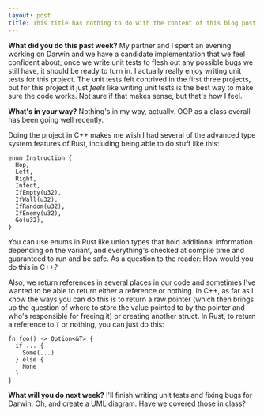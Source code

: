 ```yaml
---
layout: post
title: This title has nothing to do with the content of this blog post
---
```


**What did you do this past week?** My partner and I spent an evening working on Darwin and we have a candidate implementation that we feel confident about; once we write unit tests to flesh out any possible bugs we still have, it should be ready to turn in. I actually really enjoy writing unit tests for this project. The unit tests felt contrived in the first three projects, but for this project it just *feels* like writing unit tests is the best way to make sure the code works. Not sure if that makes sense, but that's how I feel.

**What's in your way?** Nothing's in my way, actually. OOP as a class overall has been going well recently.

Doing the project in C++ makes me wish I had several of the advanced type system features of Rust, including being able to do stuff like this:

```
enum Instruction {
  Hop,
  Left,
  Right,
  Infect,
  IfEmpty(u32),
  IfWall(u32),
  IfRandom(u32),
  IfEnemy(u32),
  Go(u32),
}
```

You can use enums in Rust like union types that hold additional information depending on the variant, and everything's checked at compile time and guaranteed to run and be safe. As a question to the reader: How would you do this in C++?

Also, we return references in several places in our code and sometimes I've wanted to be able to return either a reference or nothing. In C++, as far as I know the ways you can do this is to return a raw pointer (which then brings up the question of where to store the value pointed to by the pointer and who's responsible for freeing it) or creating another struct. In Rust, to return a reference to `T` or nothing, you can just do this:

```
fn foo() -> Option<&T> {
  if ... {
    Some(...)
  } else {
    None
  }
}
```

**What will you do next week?** I'll finish writing unit tests and fixing bugs for Darwin. Oh, and create a UML diagram. Have we covered those in class?
